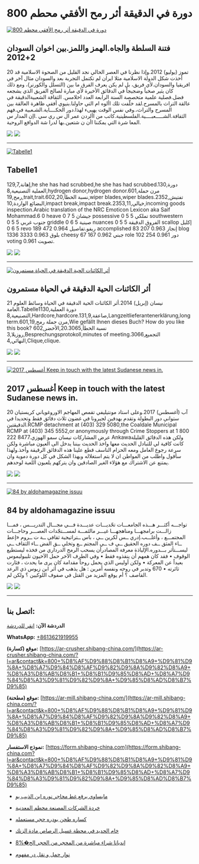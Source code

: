 # 800 دورة في الدقيقة أثر رمح الأفقي محطم

<a href="https://swt.shibang-china.com/?l=ar&img&k=800+%D8%AF%D9%88%D8%B1%D8%A9+%D9%81%D9%8A+%D8%A7%D9%84%D8%AF%D9%82%D9%8A%D9%82%D8%A9+%D8%A3%D8%AB%D8%B1+%D8%B1%D9%85%D8%AD+%D8%A7%D9%84%D8%A3%D9%81%D9%82%D9%8A+%D9%85%D8%AD%D8%B7%D9%85" target="_blank">![800 دورة في الدقيقة أثر رمح الأفقي محطم](http://static.shibang-china.com/all-800x300/1291.jpg)</a>

## فتنة السلطة والجاه.الهمز واللمز.بين اخوان السودان 2+2012
20 تموز (يوليو) 2012.وإذا نظرنا في العصر الحالي نجد القليل من الصحوة الاسلامية قد أخذت شكل الدولة الاسلامية مثلا ايران لم تكتمل التجربة بعد والسودان مثال آخر في افريقيا والسودان.لأي فريق، بل لم يكن يعرف الفرق ما بين (التسلل والكورنر)، ومع ذلك كان يثير صخباً وضجيجاً في الدقائق الأخيرة لأي مبارة لصالح الفريق الذي يشجعه فضل.فصلية علمية متخصصة السنة الرابعة العدد اخلامس. الثقافة الشعبيةالدقيقة في عالقة التراث بالمسرح.لقد خلّفت تلك األوه ام التي حاولنا.بنيوي أفقي ظاهرة العالقة بين المسرح والتراث،.وفي نفس الوقت يهيىء لهذا.دور الحكــــاية.الشـعبية في.فهم الثقافة.الشـــــعبــــية.الفلسطينية.كاتب من األردن عمر ال س ري سي .اإن المدار س المعا شرة التي يمكننا اأن ن شتعين.بها لدرا شة الدوافع الروحية.


<a href="https://whatsapp.shibangsoft.com/WhatsApp.php" target="_blank" title="WhatsApp">![](http://static.shibang-china.com/icon/whatsapp.png)</a> <a href="https://swt.shibang-china.com/?l=ar&icon&k=800+%D8%AF%D9%88%D8%B1%D8%A9+%D9%81%D9%8A+%D8%A7%D9%84%D8%AF%D9%82%D9%8A%D9%82%D8%A9+%D8%A3%D8%AB%D8%B1+%D8%B1%D9%85%D8%AD+%D8%A7%D9%84%D8%A3%D9%81%D9%82%D9%8A+%D9%85%D8%AD%D8%B7%D9%85" target="_blank">![](http://static.shibang-china.com/icon/chat-ar.png)</a>

---

<a href="https://swt.shibang-china.com/?l=ar&img&k=800+%D8%AF%D9%88%D8%B1%D8%A9+%D9%81%D9%8A+%D8%A7%D9%84%D8%AF%D9%82%D9%8A%D9%82%D8%A9+%D8%A3%D8%AB%D8%B1+%D8%B1%D9%85%D8%AD+%D8%A7%D9%84%D8%A3%D9%81%D9%82%D9%8A+%D9%85%D8%AD%D8%B7%D9%85" target="_blank">![Tabelle1](http://static.shibang-china.com/all-800x300/149.jpg)</a>

## Tabelle1
129,إهانة,7,he she has had scrubbed,he she has had scrubbed.130,دورة العملية التصنيعية,8,hydrogen donor,hydrogen donor.601,مرن حملة رمح,19,trait,trait.602,نسبة الخطأ,20,wiper blades,wiper blades.2352,تفتيش البضائع الواردة,10,impact break,impact break.2353,خيالي,11,incoming goods inspection.Arabic translation of the NRC Emoticon Lexicon aka Saif Mohammad.6 0 heave جيشان 5 7 0 possessive تملكي 5 5 0 southwestern جنوب غربي 5 5 0 griddle صينية 5 6 0 nuances الفروق الدقيقة 5 5 0 scallop إكليل 5 6 0 revo ريفو.تفاصيل 0.964 472 189 accomplished إنجاز 0.963 207 83 blog بلوق 0.963 3333 1336 cheesy جبني 0.962 167 67 role دور 0.961 254 102 voting تصويت 0.961.


<a href="https://whatsapp.shibangsoft.com/WhatsApp.php" target="_blank" title="WhatsApp">![](http://static.shibang-china.com/icon/whatsapp.png)</a> <a href="https://swt.shibang-china.com/?l=ar&icon&k=800+%D8%AF%D9%88%D8%B1%D8%A9+%D9%81%D9%8A+%D8%A7%D9%84%D8%AF%D9%82%D9%8A%D9%82%D8%A9+%D8%A3%D8%AB%D8%B1+%D8%B1%D9%85%D8%AD+%D8%A7%D9%84%D8%A3%D9%81%D9%82%D9%8A+%D9%85%D8%AD%D8%B7%D9%85" target="_blank">![](http://static.shibang-china.com/icon/chat-ar.png)</a>

---

<a href="https://swt.shibang-china.com/?l=ar&img&k=800+%D8%AF%D9%88%D8%B1%D8%A9+%D9%81%D9%8A+%D8%A7%D9%84%D8%AF%D9%82%D9%8A%D9%82%D8%A9+%D8%A3%D8%AB%D8%B1+%D8%B1%D9%85%D8%AD+%D8%A7%D9%84%D8%A3%D9%81%D9%82%D9%8A+%D9%85%D8%AD%D8%B7%D9%85" target="_blank">![أثر الكائنات الحية الدقيقة في الحياة مستمرون](http://static.shibang-china.com/all-800x300/90.jpg)</a>

## أثر الكائنات الحية الدقيقة في الحياة مستمرون
21 نيسان (إبريل) 2014.أثر الكائنات الحية الدقيقة في الحياة وسائط العلوم العامة.Tabelle1130,دورة العملية التصنيعية,8,Hardcore,hardcore.131,صاعقة,9,Langzeitlieferantenerklärung,long term.601,مرن حملة رمح,19,Wie gefällt Ihnen dieses Buch? How do you like this book? 602,نسبة الخطأ,20.3065,الأخضر روزيلا,3,Besprechungsprotokoll,minutes of meeting.3066,التجميع النهائي,4,Clique,clique.


<a href="https://whatsapp.shibangsoft.com/WhatsApp.php" target="_blank" title="WhatsApp">![](http://static.shibang-china.com/icon/whatsapp.png)</a> <a href="https://swt.shibang-china.com/?l=ar&icon&k=800+%D8%AF%D9%88%D8%B1%D8%A9+%D9%81%D9%8A+%D8%A7%D9%84%D8%AF%D9%82%D9%8A%D9%82%D8%A9+%D8%A3%D8%AB%D8%B1+%D8%B1%D9%85%D8%AD+%D8%A7%D9%84%D8%A3%D9%81%D9%82%D9%8A+%D9%85%D8%AD%D8%B7%D9%85" target="_blank">![](http://static.shibang-china.com/icon/chat-ar.png)</a>

---

<a href="https://swt.shibang-china.com/?l=ar&img&k=800+%D8%AF%D9%88%D8%B1%D8%A9+%D9%81%D9%8A+%D8%A7%D9%84%D8%AF%D9%82%D9%8A%D9%82%D8%A9+%D8%A3%D8%AB%D8%B1+%D8%B1%D9%85%D8%AD+%D8%A7%D9%84%D8%A3%D9%81%D9%82%D9%8A+%D9%85%D8%AD%D8%B7%D9%85" target="_blank">![أغسطس 2017 Keep in touch with the latest Sudanese news in.](http://static.shibang-china.com/all-800x300/1391.jpg)</a>

## أغسطس 2017 Keep in touch with the latest Sudanese news in.
20 آب (أغسطس) 2017.وعلى استاد مونتيليفي تقمص المهاجم الاوروغوياني كريستيان ستواني دور البطولة وتقدم بهدفين لجيرونا في غضون ثلاث دقائق فقط وتحديدا في الدقيقتين.RCMP detachment at (403) 329 5080,the Coaldale Municipal RCMP at (403) 345 5552,or anonymously through Crime Stoppers at 1 800 222 8477.عرض المشاركات نيسان سمو الهوزي Ankawaولكن هذه الدقائق القليلة كانت كافية لي للتبادل الحديث معها واخذ الحديث بيننا يدخل الى العيون مباشرة ولكن سرعة رجوع العامل ومعه الحزام الناسف قطع علينا هذه الدقائق الرقيقة وأخذ.ولهذا سأقول واطلب من المواطن ان لا يتم استغلاله وبهذا الشكل في كل دورة دموية وان يمتنع عن الاشتراك مع هؤلاء الغير الصادقين وان يتركهم يلعبون اللعبة لوحدهم.


<a href="https://whatsapp.shibangsoft.com/WhatsApp.php" target="_blank" title="WhatsApp">![](http://static.shibang-china.com/icon/whatsapp.png)</a> <a href="https://swt.shibang-china.com/?l=ar&icon&k=800+%D8%AF%D9%88%D8%B1%D8%A9+%D9%81%D9%8A+%D8%A7%D9%84%D8%AF%D9%82%D9%8A%D9%82%D8%A9+%D8%A3%D8%AB%D8%B1+%D8%B1%D9%85%D8%AD+%D8%A7%D9%84%D8%A3%D9%81%D9%82%D9%8A+%D9%85%D8%AD%D8%B7%D9%85" target="_blank">![](http://static.shibang-china.com/icon/chat-ar.png)</a>

---

<a href="https://swt.shibang-china.com/?l=ar&img&k=800+%D8%AF%D9%88%D8%B1%D8%A9+%D9%81%D9%8A+%D8%A7%D9%84%D8%AF%D9%82%D9%8A%D9%82%D8%A9+%D8%A3%D8%AB%D8%B1+%D8%B1%D9%85%D8%AD+%D8%A7%D9%84%D8%A3%D9%81%D9%82%D9%8A+%D9%85%D8%AD%D8%B7%D9%85" target="_blank">![84 by aldohamagazine issuu](http://static.shibang-china.com/all-800x300/611.jpg)</a>

## 84 by aldohamagazine issuu
تواجـــه أكثـــر هـــذه الجامعـــات تحّديـــات عديـــدة فـــي مجـــال التدريـــس ، فمـــا زالـــت برامجهـــا ومناهجهـــا غيـــر مالئمـــة لمســـتجّدات العصـــر وحاجـــات المجتمـــع ، وأغلـــب.إدري ــس لكرين ــي ، باس ــتراتيجية ثقافي ــة ت ــروم «إعط ــاء المثق ــف دوره الحقيق ــي ف ــي المجتم ــع وتخلي ــق الفض ــاء الثقاف ــي ليســـتأثر بـــدوره.الإلياذة معرفة المصادرأن يسحب الرمح الدرداري من فخذه ليستطيع الوقوف • فقد كان همهم أن ينقذوه فقط • وفي الطرف الآخر حمل الآخيون تليبوليموس بعيداً عن المعركة • ولكن أوليس الذي يحمل روحاً مقدامة كان يرى ما يحدث ، فثارت ثائرته • 670 وتدبر في روحه ونفسه أمرين : هل يذهب في أثر ابن زيوس ذي الرعد القاصف ؟ أم يوقع المزيد من القتل في صفوف اللوكيين ؟ ولكن لم.


<a href="https://whatsapp.shibangsoft.com/WhatsApp.php" target="_blank" title="WhatsApp">![](http://static.shibang-china.com/icon/whatsapp.png)</a> <a href="https://swt.shibang-china.com/?l=ar&icon&k=800+%D8%AF%D9%88%D8%B1%D8%A9+%D9%81%D9%8A+%D8%A7%D9%84%D8%AF%D9%82%D9%8A%D9%82%D8%A9+%D8%A3%D8%AB%D8%B1+%D8%B1%D9%85%D8%AD+%D8%A7%D9%84%D8%A3%D9%81%D9%82%D9%8A+%D9%85%D8%AD%D8%B7%D9%85" target="_blank">![](http://static.shibang-china.com/icon/chat-ar.png)</a>

---
## اتصل بنا:

**الدردشة الآن:** [انقر للدردشة](https://swt.shibang-china.com?l=ar&contact&k=800+%D8%AF%D9%88%D8%B1%D8%A9+%D9%81%D9%8A+%D8%A7%D9%84%D8%AF%D9%82%D9%8A%D9%82%D8%A9+%D8%A3%D8%AB%D8%B1+%D8%B1%D9%85%D8%AD+%D8%A7%D9%84%D8%A3%D9%81%D9%82%D9%8A+%D9%85%D8%AD%D8%B7%D9%85)

**WhatsApp:**  [+8613621919955](https://whatsapp.shibangsoft.com/WhatsApp.php)

**موقع (كسارة):** [https://ar-crusher.shibang-china.com/](https://ar-crusher.shibang-china.com/?l=ar&contact&k=800+%D8%AF%D9%88%D8%B1%D8%A9+%D9%81%D9%8A+%D8%A7%D9%84%D8%AF%D9%82%D9%8A%D9%82%D8%A9+%D8%A3%D8%AB%D8%B1+%D8%B1%D9%85%D8%AD+%D8%A7%D9%84%D8%A3%D9%81%D9%82%D9%8A+%D9%85%D8%AD%D8%B7%D9%85)

**موقع (مطحنة):** [https://ar-mill.shibang-china.com/](https://ar-mill.shibang-china.com/?l=ar&contact&k=800+%D8%AF%D9%88%D8%B1%D8%A9+%D9%81%D9%8A+%D8%A7%D9%84%D8%AF%D9%82%D9%8A%D9%82%D8%A9+%D8%A3%D8%AB%D8%B1+%D8%B1%D9%85%D8%AD+%D8%A7%D9%84%D8%A3%D9%81%D9%82%D9%8A+%D9%85%D8%AD%D8%B7%D9%85)

**نموذج الاستفسار:** [https://form.shibang-china.com](https://form.shibang-china.com?l=ar&contact&k=800+%D8%AF%D9%88%D8%B1%D8%A9+%D9%81%D9%8A+%D8%A7%D9%84%D8%AF%D9%82%D9%8A%D9%82%D8%A9+%D8%A3%D8%AB%D8%B1+%D8%B1%D9%85%D8%AD+%D8%A7%D9%84%D8%A3%D9%81%D9%82%D9%8A+%D9%85%D8%AD%D8%B7%D9%85)

* [مايساوي برقع غط محاجر نوره ابن الذيب يو](../21/%D9%85%D8%A7%D9%8A%D8%B3%D8%A7%D9%88%D9%8A%20%D8%A8%D8%B1%D9%82%D8%B9%20%D8%BA%D8%B7%20%D9%85%D8%AD%D8%A7%D8%AC%D8%B1%20%D9%86%D9%88%D8%B1%D9%87%20%D8%A7%D8%A8%D9%86%20%D8%A7%D9%84%D8%B0%D9%8A%D8%A8%20%D9%8A%D9%88.md)

* [خردة الشركات المصنعة محطم المعدنية](../25/%D8%AE%D8%B1%D8%AF%D8%A9%20%D8%A7%D9%84%D8%B4%D8%B1%D9%83%D8%A7%D8%AA%20%D8%A7%D9%84%D9%85%D8%B5%D9%86%D8%B9%D8%A9%20%D9%85%D8%AD%D8%B7%D9%85%20%D8%A7%D9%84%D9%85%D8%B9%D8%AF%D9%86%D9%8A%D8%A9.md)

* [كساره طحن بودره حجر مستعمله](../22/%D9%83%D8%B3%D8%A7%D8%B1%D9%87%20%D8%B7%D8%AD%D9%86%20%D8%A8%D9%88%D8%AF%D8%B1%D9%87%20%D8%AD%D8%AC%D8%B1%20%D9%85%D8%B3%D8%AA%D8%B9%D9%85%D9%84%D9%87.md)

* [خام الحديد في محطة غسيل الرصاص مادة الزنك](../25/%D8%AE%D8%A7%D9%85%20%D8%A7%D9%84%D8%AD%D8%AF%D9%8A%D8%AF%20%D9%81%D9%8A%20%D9%85%D8%AD%D8%B7%D8%A9%20%D8%BA%D8%B3%D9%8A%D9%84%20%D8%A7%D9%84%D8%B1%D8%B5%D8%A7%D8%B5%20%D9%85%D8%A7%D8%AF%D8%A9%20%D8%A7%D9%84%D8%B2%D9%86%D9%83.md)

* [إنديانا شراء مباشرة من المحجر من الحجر الج�%8](../25/%D8%A5%D9%86%D8%AF%D9%8A%D8%A7%D9%86%D8%A7%20%D8%B4%D8%B1%D8%A7%D8%A1%20%D9%85%D8%A8%D8%A7%D8%B4%D8%B1%D8%A9%20%D9%85%D9%86%20%D8%A7%D9%84%D9%85%D8%AD%D8%AC%D8%B1%20%D9%85%D9%86%20%D8%A7%D9%84%D8%AD%D8%AC%D8%B1%20%D8%A7%D9%84%D8%AC%EF%BF%BD%258.md)

* [نوار حمل و نقل در مفهوم](../22/%D9%86%D9%88%D8%A7%D8%B1%20%D8%AD%D9%85%D9%84%20%D9%88%20%D9%86%D9%82%D9%84%20%D8%AF%D8%B1%20%D9%85%D9%81%D9%87%D9%88%D9%85.md)